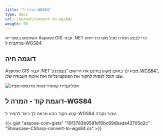 ```yaml
---
title: "המרת ל-WGS84"
type: docs
url: /he/net/convert-to-wgs84/
weight: 70
---
```


השתמש בספריית Aspose.GIS עבור .NET כדי לבצע המרה מכל מערכת ייחוס מרחבית ל-WGS84.

## **דוגמה חיה**

Aspose.GIS עבור .NET מציג לך באופן מקוון בחינם את היישום ["המרת ל-WGS84"](https://products.aspose.app/gis/transformation/convert-to-wgs84), שבו תוכל לנסות לחקור את הפונקציונליות ואת איכות העבודה שלו.

![אפליקציית קואורדינטות טרנספורמציה](transform-coordinates.png)

## **דוגמת קוד - המרה ל-WGS84**

קטע הקוד הבא מראה לך כיצד להמיר ל-WGS84 עבור נקודה.

{{< gist "aspose-com-gists" "10f3783b9581d10bc69dbada42705d2c" "Showcase-CSharp-convert-to-wgs84.cs" >}}
